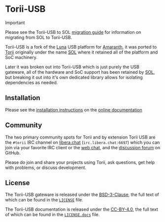# Torii-USB

> [!IMPORTANT]
> Please see the Torii-USB to SOL [migration guide] for information on migrating from SOL
> to Torii-USB.

Torii-USB is a fork of the [Luna] USB platform for [Amaranth], it was ported to [Torii] originally under the name [SOL] where it retained all of the platform and SoC machinery.

Later it was broken out into Torii-USB which is just purely the USB gateware, all of the hardware and SoC support has been retained by [SOL], but breaking it out into it's own dedicated library allows for isolating dependencies as needed.

## Installation

Please see the [installation instructions] on the [online documentation]

## Community

The two primary community spots for Torii and by extension Torii USB are the `#torii` IRC channel on [libera.chat] (`irc.libera.chat:6697`) which you can join via your favorite IRC client or the [web chat], and the [discussion forum] on GitHub.

Please do join and share your projects using Torii, ask questions, get help with problems, or discuss development.

## License

The Torii-USB gateware is released under the [BSD-3-Clause], the full text of which can be found in the [`LICENSE`] file.

The Torii-USB documentation is released under the [CC-BY-4.0], the full text of which can be found in the [`LICENSE.docs`] file.

[migration guide]: https://torii-usb.shmdn.link/migration.html
[Luna]: https://github.com/greatscottgadgets/luna/
[Amaranth]: https://github.com/amaranth-lang
[Torii]: https://github.com/shrine-maiden-heavy-industries/torii-hdl
[SOL]: https://github.com/shrine-maiden-heavy-industries/sol
[installation instructions]: https://torii-usb.shmdn.link/install.html
[online documentation]: https://torii-usb.shmdn.link/
[libera.chat]: https://libera.chat/
[web chat]: https://web.libera.chat/#torii
[discussion forum]: https://github.com/shrine-maiden-heavy-industries/torii-usb/discussions
[BSD-3-Clause]: https://spdx.org/licenses/BSD-3-Clause.html
[`LICENSE`]: ./LICENSE
[CC-BY-4.0]: https://creativecommons.org/licenses/by/4.0/
[`LICENSE.docs`]: ./LICENSE.docs
